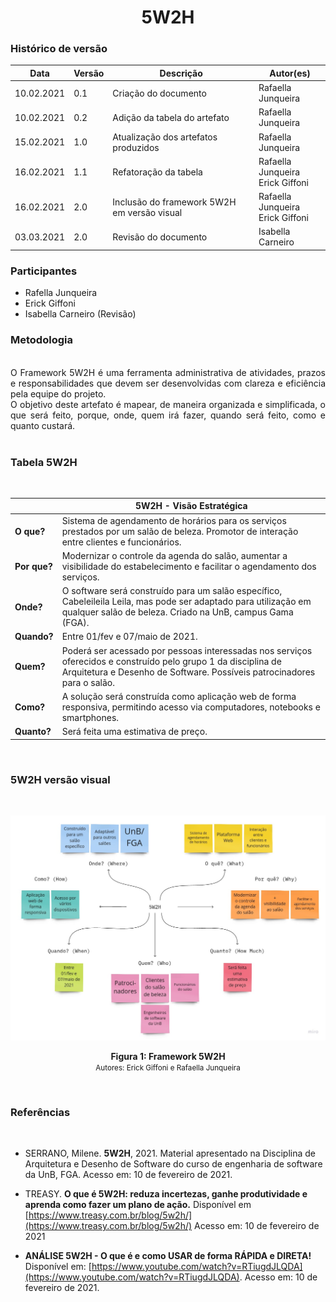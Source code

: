 # <center> 5W2H
### Histórico de versão<br>
|Data | Versão | Descrição | Autor(es)
| -- | -- | -- | -- |
| 10.02.2021 | 0.1 | Criação do documento | Rafaella Junqueira ||
| 10.02.2021 | 0.2 | Adição da tabela do artefato | Rafaella Junqueira |
| 15.02.2021 | 1.0 | Atualização dos artefatos produzidos | Rafaella Junqueira |
| 16.02.2021 | 1.1 | Refatoração da tabela | Rafaella Junqueira <br> Erick Giffoni |
| 16.02.2021 | 2.0 | Inclusão do framework 5W2H em versão visual | Rafaella Junqueira <br> Erick Giffoni |
| 03.03.2021 | 2.0 | Revisão do documento | Isabella Carneiro |
  
### Participantes
* Rafella Junqueira
* Erick Giffoni
* Isabella Carneiro (Revisão)

### Metodologia

<div align="justify">

<br>O Framework 5W2H é uma ferramenta administrativa de atividades, prazos e responsabilidades que devem ser desenvolvidas com clareza e eficiência pela equipe do projeto. 
<br>O objetivo deste artefato é mapear, de maneira organizada e simplificada, o que será feito, porque, onde, quem irá fazer, quando será feito, como e quanto custará.<br><br>
</div>

### Tabela 5W2H
<br>

| | <center>5W2H - Visão Estratégica|
--|--|
**O que?** | Sistema de agendamento de horários para os serviços prestados por um salão de beleza. Promotor de interação entre clientes e funcionários.
**Por que?** | Modernizar o controle da agenda do salão, aumentar a visibilidade do estabelecimento e facilitar o agendamento dos serviços.
**Onde?** | O software será construído para um salão específico, Cabeleileila Leila, mas pode ser adaptado para utilização em qualquer salão de beleza. Criado na UnB, campus Gama (FGA).
**Quando?** | Entre 01/fev e 07/maio de 2021.
**Quem?** | Poderá ser acessado por pessoas interessadas nos serviços oferecidos e construído pelo grupo 1 da disciplina de Arquitetura e Desenho de Software. Possíveis patrocinadores para o salão.
**Como?** | A solução será construída como aplicação web de forma responsiva, permitindo acesso via computadores, notebooks e smartphones. 
**Quanto?**| Será feita uma estimativa de preço.
<br>

### 5W2H versão visual
<br>
<p align="center">
<img src='../../img/5w2h.jpg'>
  <figcaption align='center'>
    <b>Figura 1: Framework 5W2H</b>
    </br>
    <small>Autores: Erick Giffoni e Rafaella Junqueira</small>
  </figcaption>
</p></br>

### Referências
<br>

- SERRANO, Milene. **5W2H**, 2021. Material apresentado na Disciplina de Arquitetura e Desenho de Software do curso de engenharia de software da UnB, FGA. Acesso em: 10 de fevereiro de 2021.

- TREASY. **O que é 5W2H: reduza incertezas, ganhe produtividade e aprenda como fazer um plano de ação.** Disponível em [https://www.treasy.com.br/blog/5w2h/](https://www.treasy.com.br/blog/5w2h/) Acesso em: 10 de fevereiro de 2021

- **ANÁLISE 5W2H - O que é e como USAR de forma RÁPIDA e DIRETA!** Disponível em: [https://www.youtube.com/watch?v=RTiugdJLQDA](https://www.youtube.com/watch?v=RTiugdJLQDA). Acesso em: 10 de fevereiro de 2021.
